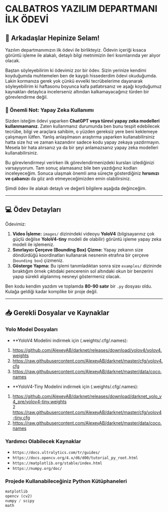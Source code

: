 # CALBATROS YAZILIM DEPARTMANI İLK ÖDEVİ

## 👋 Arkadaşlar Hepinize Selam!

Yazılım departmanımızın ilk ödevi ile birlikteyiz. Ödevin içeriği kısaca görüntü işleme ile alakalı, detaylı bilgi metnimizin ileri kısımlarında yer alıyor olacak.

Baştan söyleyebilirim ki ödevimiz zor bir ödev. Sizin yerinize kendimi koyduğumda muhtemelen ben de kaygılı hissederdim ödevi okuduğumda. Lakin kormanıza gerek yok çünkü evvelki tecrübelerime dayanarak söyleyebilirim ki haftasonu boyunca kafa patlatırsanız ve aşağı koyduğumuz kaynakları detaylıca incelerseniz altından kalkamayacağınız türden bir görevlendirme değil.

### 🚫 Önemli Not: Yapay Zeka Kullanımı

Sizden isteğim ödevi yaparken **ChatGPT veya türevi yapay zeka modelleri kullanmamanız**. Zaten kullanmanız durumunda ben bunu tespit edebilecek tecrübe, bilgi ve araçlara sahibim, o yüzden gereksiz yere beni keklemeye çalışmayın lütfen. Yanlış anlaşılmasın araştırma yaparken kullanabilirsiniz hatta size hız ve zaman kazandırır sadece kodu yapay zekaya yazdırmayın. Mesela bir hata alırsanız ya da bir şeyi anlamazsanız yapay zeka modelleri kullanabilirsiniz.

Bu görevlendirmeyi verirken ilk görevlendirmenizdeki kursları izlediğinizi varsayıyorum. Tam sonuç alamasanız bile ben yazdığınız kodları inceleyeceğim. Sonuca ulaşmak önemli ama süreçte gösterdiğiniz **hırsınızı ve çabanızı** da göz ardı etmeyeceğimizden emin olabilirsiniz.

Şimdi ödev ile alakalı detaylı ve değerli bilgilere aşağıda değinceğim.

---

## 💻 Ödev Detayları

Ödevimiz:

1.  **Video İşleme:** `images/` dizinindeki videoyu **YoloV4** (bilgisayarınız çok güçlü değilse **YoloV4-tiny** modeli de olabilir) görüntü işleme yapay zeka modeli ile işlemeniz.
2.  **Sınırlayıcı Çerçeve (Bounding Box) Çizme:** Yapay zekanın size döndürdüğü koordinatları kullanarak nesnenin etrafına bir çerçeve (`bounding box`) çizmeniz.
3.  **Gösterge Yapma:** Bu işlemi tanımladıktan sonra size `examples/` dizininde bıraktığım örnek çıktıdaki pencerenin sol altındaki okun bir benzerini yapıp sürekli algılanmış nesneyi göstermeniz olacak.

Ben kodu kendim yazdım ve toplamda **80-90 satır** bir `.py` dosyası oldu. Kulağa geldiği kadar komplike bir proje değil.

---

## 📥 Gerekli Dosyalar ve Kaynaklar

### Yolo Model Dosyaları

* **YoloV4 Modelini indirmek için (.weights/.cfg/.names):
1. https://github.com/AlexeyAB/darknet/releases/download/yolov4/yolov4.weights
2. https://raw.githubusercontent.com/AlexeyAB/darknet/master/cfg/yolov4.cfg
3. https://raw.githubusercontent.com/AlexeyAB/darknet/master/data/coco.names

* **YoloV4-Tiny Modelini indirmek için (.weights/.cfg/.names):
1. https://github.com/AlexeyAB/darknet/releases/download/darknet_yolo_v4_pre/yolov4-tiny.weights  
2 https://raw.githubusercontent.com/AlexeyAB/darknet/master/cfg/yolov4-tiny.cfg
3. https://raw.githubusercontent.com/AlexeyAB/darknet/master/data/coco.names

### Yardımcı Olabilecek Kaynaklar

* `https://docs.ultralytics.com/tr/guides/`
* `https://docs.opencv.org/4.x/d6/d00/tutorial_py_root.html`
* `https://matplotlib.org/stable/index.html`
* `https://numpy.org/doc/`

### Projede Kullanabileceğiniz Python Kütüphaneleri

```python
matplotlib
opencv (cv2)
numpy / scipy
math
